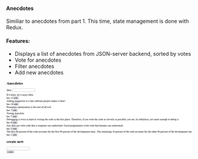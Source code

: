#### Anecdotes

Similiar to anecdotes from part 1. This time, state management is done with Redux.

#### Features:

* Displays a list of anecdotes from JSON-server backend, sorted by votes
* Vote for anecdotes
* Filter anecdotes
* Add new anecdotes

![](anecdotes.png)